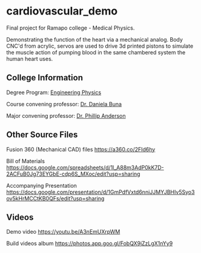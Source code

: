 # cardiovascular_demo
Final project for Ramapo college - Medical Physics.

Demonstrating the function of the heart via a mechanical analog. Body CNC'd from acrylic, servos are used to drive 3d printed pistons to simulate the muscle action of pumping blood in the same chambered system the human heart uses.

## College Information

Degree Program: [Engineering Physics](https://www.ramapo.edu/majors-minors/majors/engineering-physics/)

Course convening professor: [Dr. Daniela Buna](https://www.ramapo.edu/tas/faculty/daniela-buna/)

Major convening professor: [Dr. Phillip Anderson](https://www.ramapo.edu/tas/faculty/philip-m-anderson/)

## Other Source Files

Fusion 360 (Mechanical CAD) files
https://a360.co/2FId6hy

Bill of Materials
https://docs.google.com/spreadsheets/d/1l_A88m3AdP0kK7D-2ACFuB0Jg73EYGbE-cdp6S_MXoc/edit?usp=sharing

Accompanying Presentation
https://docs.google.com/presentation/d/1GmPdfVxtd6nniJJMYJBHIv5Syo3ov5kHrMCCtKB0QFs/edit?usp=sharing

## Videos
Demo video
https://youtu.be/A3nEmUXrpWM

Build videos album
https://photos.app.goo.gl/FobQX9jZzLgX1nYy9

